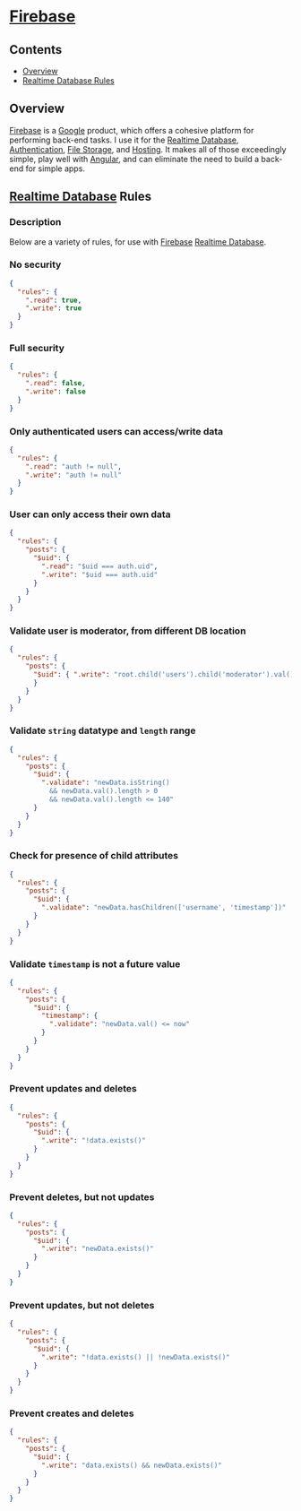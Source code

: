 # [Firebase](https://firebase.google.com)

## Contents
- [Overview](#overview)
- [Realtime Database Rules](#realtime-database-rules)

## Overview
[Firebase](https://firebase.google.com/) is a [Google](https://about.google/) product, which offers a cohesive platform for performing back-end tasks. I use it for the [Realtime Database](https://firebase.google.com/docs/database), [Authentication](https://firebase.google.com/docs/auth), [File Storage](https://firebase.google.com/docs/storage), and [Hosting](https://firebase.google.com/docs/hosting). It makes all of those exceedingly simple, play well with [Angular](https://angular.io/), and can eliminate the need to build a back-end for simple apps.

## [Realtime Database](https://firebase.google.com/docs/database) Rules

### Description
Below are a variety of rules, for use with [Firebase](https://firebase.google.com) [Realtime Database](https://firebase.google.com/docs/database).

### No security
```json
{
  "rules": {
    ".read": true,
    ".write": true
  }
}
```

### Full security
```json
{
  "rules": {
    ".read": false,
    ".write": false
  }
}
```

### Only authenticated users can access/write data
```json
{
  "rules": {
    ".read": "auth != null",
    ".write": "auth != null"
  }
}
```

### User can only access their own data
```json
{
  "rules": {
    "posts": {
      "$uid": {
        ".read": "$uid === auth.uid",
        ".write": "$uid === auth.uid"
      }
    }
  }
}
```

### Validate user is moderator, from different DB location
```json
{
  "rules": {
    "posts": {
      "$uid": { ".write": "root.child('users').child('moderator').val() === true"
      }
    }
  }
}
```


### Validate `string` datatype and `length` range
```json
{
  "rules": {
    "posts": {
      "$uid": {
        ".validate": "newData.isString() 
          && newData.val().length > 0
          && newData.val().length <= 140"
      }
    }
  }
}
```


### Check for presence of child attributes
```json
{
  "rules": {
    "posts": {
      "$uid": {
        ".validate": "newData.hasChildren(['username', 'timestamp'])"
      }
    }
  }
}
```


### Validate `timestamp` is not a future value
```json
{
  "rules": {
    "posts": {
      "$uid": {
        "timestamp": { 
          ".validate": "newData.val() <= now" 
        }
      }
    }
  }
}
```


### Prevent updates and deletes
```json
{
  "rules": {
    "posts": {
      "$uid": {
        ".write": "!data.exists()"
      }
    }
  }
}
```

### Prevent deletes, but not updates
```json
{
  "rules": {
    "posts": {
      "$uid": {
        ".write": "newData.exists()"
      }
    }
  }
}
```

### Prevent updates, but not deletes
```json
{
  "rules": {
    "posts": {
      "$uid": {
        ".write": "!data.exists() || !newData.exists()"
      }
    }
  }
}
```

### Prevent creates and deletes
```json
{
  "rules": {
    "posts": {
      "$uid": {
        ".write": "data.exists() && newData.exists()"
      }
    }
  }
}
```

